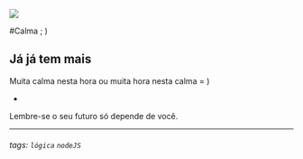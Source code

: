 ![](https://www.devmedia.com.br/arquivos/cursos/hello_world_js_2332/curso_hello_world_js_2332.jpg)

#Calma ; )

## Já já tem mais 
 Muita calma nesta hora ou muita hora nesta calma = ) 
 
 *

Lembre-se o seu futuro só depende de você.

---



###### tags: `lógica` `nodeJS`